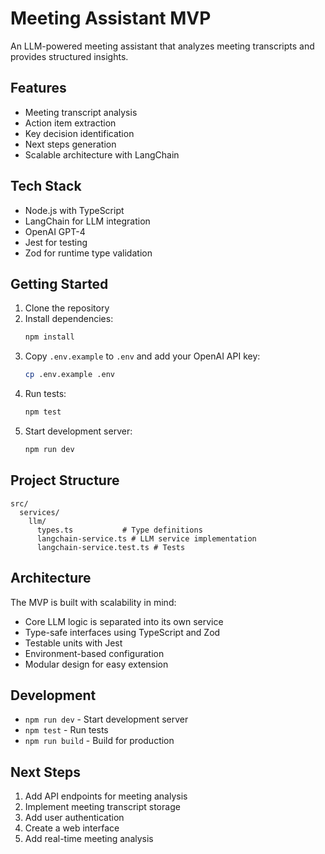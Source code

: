 # Meeting Assistant MVP

An LLM-powered meeting assistant that analyzes meeting transcripts and provides structured insights.

## Features

- Meeting transcript analysis
- Action item extraction
- Key decision identification
- Next steps generation
- Scalable architecture with LangChain

## Tech Stack

- Node.js with TypeScript
- LangChain for LLM integration
- OpenAI GPT-4
- Jest for testing
- Zod for runtime type validation

## Getting Started

1. Clone the repository
2. Install dependencies:
   ```bash
   npm install
   ```
3. Copy `.env.example` to `.env` and add your OpenAI API key:
   ```bash
   cp .env.example .env
   ```
4. Run tests:
   ```bash
   npm test
   ```
5. Start development server:
   ```bash
   npm run dev
   ```

## Project Structure

```
src/
  services/
    llm/
      types.ts           # Type definitions
      langchain-service.ts # LLM service implementation
      langchain-service.test.ts # Tests
```

## Architecture

The MVP is built with scalability in mind:

- Core LLM logic is separated into its own service
- Type-safe interfaces using TypeScript and Zod
- Testable units with Jest
- Environment-based configuration
- Modular design for easy extension

## Development

- `npm run dev` - Start development server
- `npm test` - Run tests
- `npm run build` - Build for production

## Next Steps

1. Add API endpoints for meeting analysis
2. Implement meeting transcript storage
3. Add user authentication
4. Create a web interface
5. Add real-time meeting analysis 